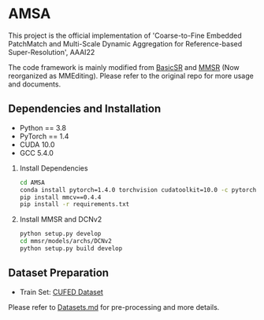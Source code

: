 # AMSA
This project is the official implementation of 'Coarse-to-Fine Embedded PatchMatch and Multi-Scale Dynamic Aggregation for Reference-based Super-Resolution', AAAI22

The code framework is mainly modified from [BasicSR](https://github.com/xinntao/BasicSR) and [MMSR](https://github.com/open-mmlab/mmediting) (Now reorganized as MMEditing). Please refer to the original repo for more usage and documents.

## Dependencies and Installation

- Python == 3.8
- PyTorch == 1.4
- CUDA 10.0 
- GCC 5.4.0

1. Install Dependencies

   ```bash
   cd AMSA
   conda install pytorch=1.4.0 torchvision cudatoolkit=10.0 -c pytorch
   pip install mmcv==0.4.4
   pip install -r requirements.txt
   ```

1. Install MMSR and DCNv2

    ```bash
    python setup.py develop
    cd mmsr/models/archs/DCNv2
    python setup.py build develop
    ```


## Dataset Preparation

- Train Set: [CUFED Dataset](https://drive.google.com/drive/folders/1hGHy36XcmSZ1LtARWmGL5OK1IUdWJi3I)

Please refer to [Datasets.md](datasets/DATASETS.md) for pre-processing and more details.
